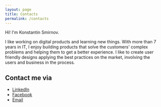 ```yaml
---
layout: page
title: Contacts
permalink: /contacts
---
```


Hi! I'm Konstantin Smirnov.

I like working on digital products and learning new things.
With more than 7 years in IT, I enjoy building products that solve the customers' complex problems and helping them to get a better experience. I like to create user friendly designs applying the best practices on the market, involving the users and business in the process.

## Contact me via
- [LinkedIn](https://www.linkedin.com/in/smiplay/)
- [Facebook](https://www.facebook.com/smi.design1)
- [Email](mailto:hello@smiplay.com)
